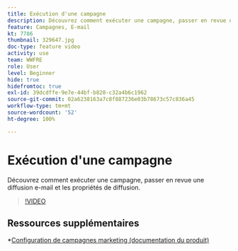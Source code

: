 ```yaml
---
title: Exécution d'une campagne
description: Découvrez comment exécuter une campagne, passer en revue une diffusion e-mail et les propriétés de diffusion.
feature: Campagnes, E-mail
kt: 7786
thumbnail: 329647.jpg
doc-type: feature video
activity: use
team: WWFRE
role: User
level: Beginner
hide: true
hidefromtoc: true
exl-id: 39dcdffe-9e7e-44bf-b820-c32a4b6c1962
source-git-commit: 02a6238163a7c8f887236e03b78673c57c836a45
workflow-type: tm+mt
source-wordcount: '52'
ht-degree: 100%

---
```


# Exécution d&#39;une campagne

Découvrez comment exécuter une campagne, passer en revue une diffusion e-mail et les propriétés de diffusion.

>[!VIDEO](https://video.tv.adobe.com/v/329647?quality=12)

## Ressources supplémentaires

*[Configuration de campagnes marketing (documentation du produit)](https://experienceleague.adobe.com/docs/campaign-classic/using/orchestrating-campaigns/orchestrate-campaigns/setting-up-marketing-campaigns.html?lang=fr)
